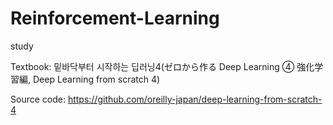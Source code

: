 # Reinforcement-Learning
study

Textbook: 밑바닥부터 시작하는 딥러닝4(ゼロから作る Deep Learning ④ 強化学習編, Deep Learning from scratch 4)

Source code: https://github.com/oreilly-japan/deep-learning-from-scratch-4
